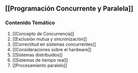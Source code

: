 ## [[Programación Concurrente y Paralela]]
### Contenido Temático
1. [[Concepto de Concurrencia]]
2. [[Exclusión mutua y sincronización]]
3. [[Correctitud en sistemas concurrentes]]
4. [[Consideraciones sobre el hardware]]
5. [[Sistemas distribuidos]]
6. [[Sistemas de tiempo real]]
7. [[Procesamiento paralelo]]

